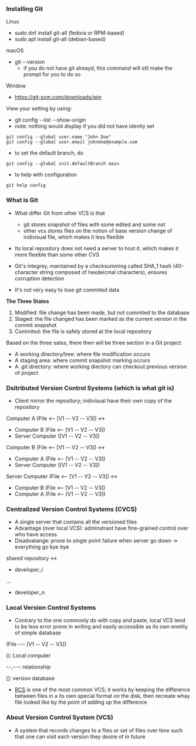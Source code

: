 
### Installing Git
Linux
- sudo dnf install git-all (fedora or RPM-based)
- sudo apt install git-all (debian-based)

macOS
- git --version
    - if you do not have git alreayd, this command will stil make the prompt for you to do so

Window
- https://git-scm.com/downloads/win


View your setting by using:
- git config --list --show-origin
- note: nothing would display if you did not have identiy set
```
git config --global user.name "John Doe"
git config --global user.email johndoe@example.com
```
- to set the default branch, do
```
git config --global init.defaultBranch main
```
- to help with configuration
```
git help config
```

### What is Git
- What differ Git from other VCS is that
    - git stores snapshot of files with some edited and some not
    - other vcs stores files on the notion of base version change of indivisual file, which makes it less flexible
- Its local repository does not need a server to host it, which makes it more flexible than some other CVS

- Git's integrey, maintained by a checksumming called SHA_1 hash (40-character string composed of hexdeicmal characters), ensures corruption detection

- It's not very easy to lose git commited data

**The Three States**
1. Modified: file change has been made, but not commited to the database
2. Staged: the file changed has been marked as the current version in the commit snapshot
3. Commited: the file is safely stored at the local repository

Based on the three sates, there then will be three section in a Git project:
- A working directory/tree: where file modification occurs
- A staging area: where commit snapshot marking occurs
- A .git directory: where working diectory can checkout previous version of project

### Dsitributed Version Control Systems (which is what git is)
- Client mirror the repository; indivisual have their own copy of the repository

Computer A (File <-- [V1 -- V2 -- V3]) $\leftrightarrow$ 
- Computer B (File <-- [V1 -- V2 -- V3])
- Server Computer ([V1 -- V2 -- V3])

Computer B (File <-- [V1 -- V2 -- V3]) $\leftrightarrow$ 
- Computer A (File <-- [V1 -- V2 -- V3])
- Server Computer ([V1 -- V2 -- V3])

Server Computer (File <-- [V1 -- V2 -- V3]) $\leftrightarrow$ 
- Computer B (File <-- [V1 -- V2 -- V3])
- Computer A (File <-- [V1 -- V2 -- V3])
### Centralized Version Control Systems (CVCS)
- A single server that contains all the versioned files
- Advantage (over local VCS): adminstraot have fine-grained control over who have access
- Disadvatange: prone to single point failure when server go down -> everything go bye bye

shared repository $\leftrightarrow$ 
- developer_i

...

- developer_n

### Local Version Control Systems
- Contrary to the one commonly do with copy and paste, local VCS tend to be less error prone in writing and easily accessible as its own enetity of simple database 

(File --- [V1 -- V2 -- V3])

(): Local computer

--,---: relationship

[]: version database

- [RCS](https://www.gnu.org/software/rcs/) is one of the most common VCS; it works by keeping the difference between files in a its own special format on the disk, then recreate whay file looked like by the point of adding up the difference

### About Version Control System (VCS)
- A system that records changes to a files or set of files over time such that one can visit each version they desire of in future
